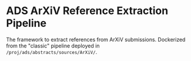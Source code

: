# ADS ArXiV Reference Extraction Pipeline

The framework to extract references from ArXiV submissions. Dockerized from the
"classic" pipeline deployed in `/proj/ads/abstracts/sources/ArXiV/`. 